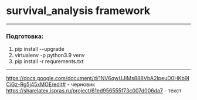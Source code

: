# survival_analysis framework
---
### Подготовка:

1. pip install --upgrade
2. virtualenv -p python3.9 venv
3. pip install -r requrements.txt

---
https://docs.google.com/document/d/1NV6qwUJIMs888VbA2IpeuD0HKb9ICiGz-Rg5j45xMOE/edit# - черновик
https://sharelatex.ispras.ru/project/61ed956555f73c007d006da7 - текст
